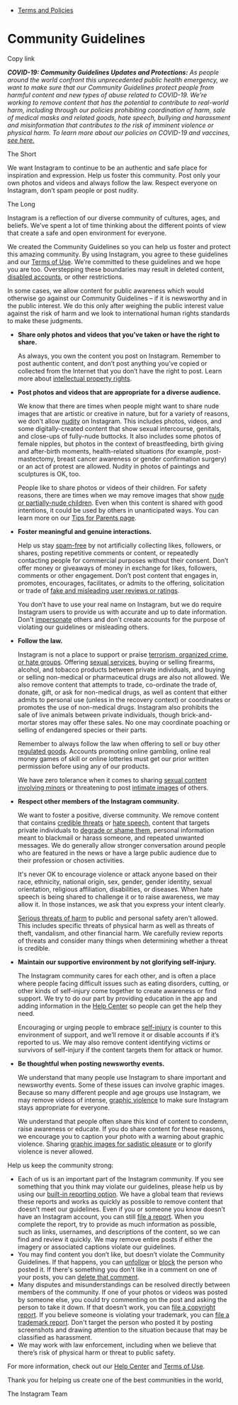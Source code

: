 *   [Terms and Policies](https://help.instagram.com/1417489251945243/?helpref=breadcrumb)

Community Guidelines
====================

Copy link

_**COVID-19: Community Guidelines Updates and Protections:** As people around the world confront this unprecedented public health emergency, we want to make sure that our Community Guidelines protect people from harmful content and new types of abuse related to COVID-19. We’re working to remove content that has the potential to contribute to real-world harm, including through our policies prohibiting coordination of harm, sale of medical masks and related goods, hate speech, bullying and harassment and misinformation that contributes to the risk of imminent violence or physical harm. To learn more about our policies on COVID-19 and vaccines, [see here.](https://help.instagram.com/697825587576762?helpref=faq_content)_

The Short

We want Instagram to continue to be an authentic and safe place for inspiration and expression. Help us foster this community. Post only your own photos and videos and always follow the law. Respect everyone on Instagram, don’t spam people or post nudity.

The Long

Instagram is a reflection of our diverse community of cultures, ages, and beliefs. We’ve spent a lot of time thinking about the different points of view that create a safe and open environment for everyone.

We created the Community Guidelines so you can help us foster and protect this amazing community. By using Instagram, you agree to these guidelines and our [Terms of Use](https://www.instagram.com/legal/terms). We’re committed to these guidelines and we hope you are too. Overstepping these boundaries may result in deleted content, [disabled accounts](https://help.instagram.com/366993040048856?helpref=faq_content), or other restrictions.

In some cases, we allow content for public awareness which would otherwise go against our Community Guidelines – if it is newsworthy and in the public interest. We do this only after weighing the public interest value against the risk of harm and we look to international human rights standards to make these judgments.

*   **Share only photos and videos that you’ve taken or have the right to share.**
    
    As always, you own the content you post on Instagram. Remember to post authentic content, and don’t post anything you’ve copied or collected from the Internet that you don’t have the right to post. Learn more about [intellectual property rights](https://help.instagram.com/126382350847838?helpref=faq_content).
    
*   **Post photos and videos that are appropriate for a diverse audience.**
    
    We know that there are times when people might want to share nude images that are artistic or creative in nature, but for a variety of reasons, we don’t allow [nudity](https://l.instagram.com/?u=https%3A%2F%2Fwww.facebook.com%2Fcommunitystandards%2Fadult_nudity_sexual_activity&e=AT2jgM_hZCCSsRvmOyCKhtuwf5SUl0UyIPiQNAdCCwygkQkbjruYpQVdrux80QQg_swuPC-CDJRAMhoZxs8_OoxcvIw-aA2vkCp7_NPdMKPWxwlhFmAvVUIeynyyIQ4AWvQIEsjrwoXqAaG9JR7GMrb1k6lv761j6Ptkjw) on Instagram. This includes photos, videos, and some digitally-created content that show sexual intercourse, genitals, and close-ups of fully-nude buttocks. It also includes some photos of female nipples, but photos in the context of breastfeeding, birth giving and after-birth moments, health-related situations (for example, post-mastectomy, breast cancer awareness or gender confirmation surgery) or an act of protest are allowed. Nudity in photos of paintings and sculptures is OK, too.
    
    People like to share photos or videos of their children. For safety reasons, there are times when we may remove images that show [nude or partially-nude children](https://l.instagram.com/?u=https%3A%2F%2Fwww.facebook.com%2Fcommunitystandards%2Fchild_nudity_sexual_exploitation&e=AT2jgM_hZCCSsRvmOyCKhtuwf5SUl0UyIPiQNAdCCwygkQkbjruYpQVdrux80QQg_swuPC-CDJRAMhoZxs8_OoxcvIw-aA2vkCp7_NPdMKPWxwlhFmAvVUIeynyyIQ4AWvQIEsjrwoXqAaG9JR7GMrb1k6lv761j6Ptkjw). Even when this content is shared with good intentions, it could be used by others in unanticipated ways. You can learn more on our [Tips for Parents page](https://help.instagram.com/154475974694511/?helpref=faq_content).
    
*   **Foster meaningful and genuine interactions.**
    
    Help us stay [spam-free](https://l.instagram.com/?u=https%3A%2F%2Fwww.facebook.com%2Fcommunitystandards%2Fspam&e=AT2jgM_hZCCSsRvmOyCKhtuwf5SUl0UyIPiQNAdCCwygkQkbjruYpQVdrux80QQg_swuPC-CDJRAMhoZxs8_OoxcvIw-aA2vkCp7_NPdMKPWxwlhFmAvVUIeynyyIQ4AWvQIEsjrwoXqAaG9JR7GMrb1k6lv761j6Ptkjw) by not artificially collecting likes, followers, or shares, posting repetitive comments or content, or repeatedly contacting people for commercial purposes without their consent. Don’t offer money or giveaways of money in exchange for likes, followers, comments or other engagement. Don’t post content that engages in, promotes, encourages, facilitates, or admits to the offering, solicitation or trade of [fake and misleading user reviews or ratings](https://l.instagram.com/?u=https%3A%2F%2Fwww.facebook.com%2Fcommunitystandards%2Ffraud_deception&e=AT2jgM_hZCCSsRvmOyCKhtuwf5SUl0UyIPiQNAdCCwygkQkbjruYpQVdrux80QQg_swuPC-CDJRAMhoZxs8_OoxcvIw-aA2vkCp7_NPdMKPWxwlhFmAvVUIeynyyIQ4AWvQIEsjrwoXqAaG9JR7GMrb1k6lv761j6Ptkjw).
    
    You don’t have to use your real name on Instagram, but we do require Instagram users to provide us with accurate and up to date information. Don't [impersonate](https://l.instagram.com/?u=https%3A%2F%2Fwww.facebook.com%2Fcommunitystandards%2Fmisrepresentation&e=AT2jgM_hZCCSsRvmOyCKhtuwf5SUl0UyIPiQNAdCCwygkQkbjruYpQVdrux80QQg_swuPC-CDJRAMhoZxs8_OoxcvIw-aA2vkCp7_NPdMKPWxwlhFmAvVUIeynyyIQ4AWvQIEsjrwoXqAaG9JR7GMrb1k6lv761j6Ptkjw) others and don't create accounts for the purpose of violating our guidelines or misleading others.
    
*   **Follow the law.**
    
    Instagram is not a place to support or praise [terrorism, organized crime, or hate groups](https://l.instagram.com/?u=https%3A%2F%2Fwww.facebook.com%2Fcommunitystandards%2Fdangerous_individuals_organizations&e=AT2jgM_hZCCSsRvmOyCKhtuwf5SUl0UyIPiQNAdCCwygkQkbjruYpQVdrux80QQg_swuPC-CDJRAMhoZxs8_OoxcvIw-aA2vkCp7_NPdMKPWxwlhFmAvVUIeynyyIQ4AWvQIEsjrwoXqAaG9JR7GMrb1k6lv761j6Ptkjw). Offering [sexual services](https://l.instagram.com/?u=https%3A%2F%2Fwww.facebook.com%2Fcommunitystandards%2Fsexual_solicitation&e=AT2jgM_hZCCSsRvmOyCKhtuwf5SUl0UyIPiQNAdCCwygkQkbjruYpQVdrux80QQg_swuPC-CDJRAMhoZxs8_OoxcvIw-aA2vkCp7_NPdMKPWxwlhFmAvVUIeynyyIQ4AWvQIEsjrwoXqAaG9JR7GMrb1k6lv761j6Ptkjw), buying or selling firearms, alcohol, and tobacco products between private individuals, and buying or selling non-medical or pharmaceutical drugs are also not allowed. We also remove content that attempts to trade, co-ordinate the trade of, donate, gift, or ask for non-medical drugs, as well as content that either admits to personal use (unless in the recovery context) or coordinates or promotes the use of non-medical drugs. Instagram also prohibits the sale of live animals between private individuals, though brick-and-mortar stores may offer these sales. No one may coordinate poaching or selling of endangered species or their parts.
    
    Remember to always follow the law when offering to sell or buy other [regulated goods](https://l.instagram.com/?u=https%3A%2F%2Fwww.facebook.com%2Fcommunitystandards%2Fregulated_goods&e=AT2jgM_hZCCSsRvmOyCKhtuwf5SUl0UyIPiQNAdCCwygkQkbjruYpQVdrux80QQg_swuPC-CDJRAMhoZxs8_OoxcvIw-aA2vkCp7_NPdMKPWxwlhFmAvVUIeynyyIQ4AWvQIEsjrwoXqAaG9JR7GMrb1k6lv761j6Ptkjw). Accounts promoting online gambling, online real money games of skill or online lotteries must get our prior written permission before using any of our products.
    
    We have zero tolerance when it comes to sharing [sexual content involving minors](https://l.instagram.com/?u=https%3A%2F%2Fwww.facebook.com%2Fcommunitystandards%2Fchild_nudity_sexual_exploitation&e=AT2jgM_hZCCSsRvmOyCKhtuwf5SUl0UyIPiQNAdCCwygkQkbjruYpQVdrux80QQg_swuPC-CDJRAMhoZxs8_OoxcvIw-aA2vkCp7_NPdMKPWxwlhFmAvVUIeynyyIQ4AWvQIEsjrwoXqAaG9JR7GMrb1k6lv761j6Ptkjw) or threatening to post [intimate images](https://l.instagram.com/?u=https%3A%2F%2Fwww.facebook.com%2Fcommunitystandards%2Fsexual_exploitation_adults&e=AT2jgM_hZCCSsRvmOyCKhtuwf5SUl0UyIPiQNAdCCwygkQkbjruYpQVdrux80QQg_swuPC-CDJRAMhoZxs8_OoxcvIw-aA2vkCp7_NPdMKPWxwlhFmAvVUIeynyyIQ4AWvQIEsjrwoXqAaG9JR7GMrb1k6lv761j6Ptkjw) of others.
    
*   **Respect other members of the Instagram community.**
    
    We want to foster a positive, diverse community. We remove content that contains [credible threats](https://l.instagram.com/?u=https%3A%2F%2Fwww.facebook.com%2Fcommunitystandards%2Fcredible_violence&e=AT2jgM_hZCCSsRvmOyCKhtuwf5SUl0UyIPiQNAdCCwygkQkbjruYpQVdrux80QQg_swuPC-CDJRAMhoZxs8_OoxcvIw-aA2vkCp7_NPdMKPWxwlhFmAvVUIeynyyIQ4AWvQIEsjrwoXqAaG9JR7GMrb1k6lv761j6Ptkjw) or [hate speech](https://l.instagram.com/?u=https%3A%2F%2Fwww.facebook.com%2Fcommunitystandards%2Fhate_speech&e=AT2jgM_hZCCSsRvmOyCKhtuwf5SUl0UyIPiQNAdCCwygkQkbjruYpQVdrux80QQg_swuPC-CDJRAMhoZxs8_OoxcvIw-aA2vkCp7_NPdMKPWxwlhFmAvVUIeynyyIQ4AWvQIEsjrwoXqAaG9JR7GMrb1k6lv761j6Ptkjw), content that targets private individuals to [degrade or shame them](https://l.instagram.com/?u=https%3A%2F%2Fwww.facebook.com%2Fcommunitystandards%2Fbullying&e=AT2jgM_hZCCSsRvmOyCKhtuwf5SUl0UyIPiQNAdCCwygkQkbjruYpQVdrux80QQg_swuPC-CDJRAMhoZxs8_OoxcvIw-aA2vkCp7_NPdMKPWxwlhFmAvVUIeynyyIQ4AWvQIEsjrwoXqAaG9JR7GMrb1k6lv761j6Ptkjw), personal information meant to blackmail or harass someone, and repeated unwanted messages. We do generally allow stronger conversation around people who are featured in the news or have a large public audience due to their profession or chosen activities.
    
    It's never OK to encourage violence or attack anyone based on their race, ethnicity, national origin, sex, gender, gender identity, sexual orientation, religious affiliation, disabilities, or diseases. When hate speech is being shared to challenge it or to raise awareness, we may allow it. In those instances, we ask that you express your intent clearly.
    
    [Serious threats of harm](https://l.instagram.com/?u=https%3A%2F%2Fwww.facebook.com%2Fcommunitystandards%2Fcredible_violence&e=AT2jgM_hZCCSsRvmOyCKhtuwf5SUl0UyIPiQNAdCCwygkQkbjruYpQVdrux80QQg_swuPC-CDJRAMhoZxs8_OoxcvIw-aA2vkCp7_NPdMKPWxwlhFmAvVUIeynyyIQ4AWvQIEsjrwoXqAaG9JR7GMrb1k6lv761j6Ptkjw) to public and personal safety aren't allowed. This includes specific threats of physical harm as well as threats of theft, vandalism, and other financial harm. We carefully review reports of threats and consider many things when determining whether a threat is credible.
    
*   **Maintain our supportive environment by not glorifying self-injury.**
    
    The Instagram community cares for each other, and is often a place where people facing difficult issues such as eating disorders, cutting, or other kinds of self-injury come together to create awareness or find support. We try to do our part by providing education in the app and adding information in the [Help Center](https://help.instagram.com/) so people can get the help they need.
    
    Encouraging or urging people to embrace [self-injury](https://l.instagram.com/?u=https%3A%2F%2Fwww.facebook.com%2Fcommunitystandards%2Fsuicide_self_injury_violence&e=AT2jgM_hZCCSsRvmOyCKhtuwf5SUl0UyIPiQNAdCCwygkQkbjruYpQVdrux80QQg_swuPC-CDJRAMhoZxs8_OoxcvIw-aA2vkCp7_NPdMKPWxwlhFmAvVUIeynyyIQ4AWvQIEsjrwoXqAaG9JR7GMrb1k6lv761j6Ptkjw) is counter to this environment of support, and we’ll remove it or disable accounts if it’s reported to us. We may also remove content identifying victims or survivors of self-injury if the content targets them for attack or humor.
    
*   **Be thoughtful when posting newsworthy events.**
    
    We understand that many people use Instagram to share important and newsworthy events. Some of these issues can involve graphic images. Because so many different people and age groups use Instagram, we may remove videos of intense, [graphic violence](https://l.instagram.com/?u=https%3A%2F%2Fwww.facebook.com%2Fcommunitystandards%2Fgraphic_violence&e=AT2jgM_hZCCSsRvmOyCKhtuwf5SUl0UyIPiQNAdCCwygkQkbjruYpQVdrux80QQg_swuPC-CDJRAMhoZxs8_OoxcvIw-aA2vkCp7_NPdMKPWxwlhFmAvVUIeynyyIQ4AWvQIEsjrwoXqAaG9JR7GMrb1k6lv761j6Ptkjw) to make sure Instagram stays appropriate for everyone.
    
    We understand that people often share this kind of content to condemn, raise awareness or educate. If you do share content for these reasons, we encourage you to caption your photo with a warning about graphic violence. Sharing [graphic images for sadistic pleasure](https://l.instagram.com/?u=https%3A%2F%2Fwww.facebook.com%2Fcommunitystandards%2Fcruel_insensitive&e=AT2jgM_hZCCSsRvmOyCKhtuwf5SUl0UyIPiQNAdCCwygkQkbjruYpQVdrux80QQg_swuPC-CDJRAMhoZxs8_OoxcvIw-aA2vkCp7_NPdMKPWxwlhFmAvVUIeynyyIQ4AWvQIEsjrwoXqAaG9JR7GMrb1k6lv761j6Ptkjw) or to glorify violence is never allowed.
    

Help us keep the community strong:

*   Each of us is an important part of the Instagram community. If you see something that you think may violate our guidelines, please help us by using our [built-in reporting option](https://help.instagram.com/165828726894770?helpref=faq_content). We have a global team that reviews these reports and works as quickly as possible to remove content that doesn’t meet our guidelines. Even if you or someone you know doesn’t have an Instagram account, you can still [file a report](https://help.instagram.com/contact/383679321740945). When you complete the report, try to provide as much information as possible, such as links, usernames, and descriptions of the content, so we can find and review it quickly. We may remove entire posts if either the imagery or associated captions violate our guidelines.
*   You may find content you don’t like, but doesn’t violate the Community Guidelines. If that happens, you can [unfollow](https://help.instagram.com/286340048138725?helpref=faq_content) or [block](https://help.instagram.com/426700567389543/?helpref=faq_content) the person who posted it. If there's something you don't like in a comment on one of your posts, you can [delete that comment](https://help.instagram.com/289098941190483?helpref=faq_content).
*   Many disputes and misunderstandings can be resolved directly between members of the community. If one of your photos or videos was posted by someone else, you could try commenting on the post and asking the person to take it down. If that doesn’t work, you can [file a copyright report](https://help.instagram.com/126382350847838?helpref=faq_content). If you believe someone is violating your trademark, you can [file a trademark report](https://help.instagram.com/222826637847963?helpref=faq_content). Don't target the person who posted it by posting screenshots and drawing attention to the situation because that may be classified as harassment.
*   We may work with law enforcement, including when we believe that there’s risk of physical harm or threat to public safety.

For more information, check out our [Help Center](https://help.instagram.com/) and [Terms of Use](https://l.instagram.com/?u=http%3A%2F%2Finstagram.com%2Flegal%2Fterms%2F%23&e=AT2jgM_hZCCSsRvmOyCKhtuwf5SUl0UyIPiQNAdCCwygkQkbjruYpQVdrux80QQg_swuPC-CDJRAMhoZxs8_OoxcvIw-aA2vkCp7_NPdMKPWxwlhFmAvVUIeynyyIQ4AWvQIEsjrwoXqAaG9JR7GMrb1k6lv761j6Ptkjw).

Thank you for helping us create one of the best communities in the world,

The Instagram Team
